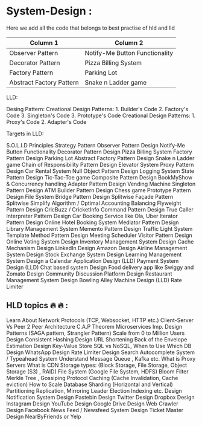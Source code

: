 # System-Design :
Here we add all the code that belongs to best practise of hld and lld

| Column 1 | Column 2                                  |
|---------------------|--------------------------------|
| Observer Pattern   | Notify-Me Button Functionality  |
| Decorator Pattern    | Pizza Billing System   |
| Factory Pattern  | Parking Lot |
|Abstract Factory Pattern | Snake n Ladder game|


LLD:

Desing Pattern:
    Creational Design Patterns:
        1. Builder's Code 
        2. Factory's Code
        3. Singleton's Code
        3. Prototype's Code
    Creational Design Patterns:
        1. Proxy's Code
        2. Adapter's Code



Targets in LLD:


S.O.L.I.D Principles
Strategy Pattern
Observer Pattern
Design Notify-Me Button Functionality
Decorator Pattern
Design  Pizza Billing System
Factory Pattern
Design  Parking Lot
Abstract Factory Pattern
Design  Snake n Ladder game
Chain of Responsibility Pattern
Design Elevator System
Proxy Pattern
Design Car Rental System
Null Object Pattern
Design Logging System
State Pattern
Design Tic-Tac-Toe game
Composite Pattern
Design BookMyShow & Concurrency handling
Adapter Pattern
Design Vending Machine
Singleton Pattern
Design ATM
Builder Pattern
Design Chess game
Prototype Pattern
Design File System
Bridge Pattern
Design Splitwise
Façade Pattern
Splitwise Simplify Algorithm / Optimal Accounting Balancing 
Flyweight Pattern
Design CricBuzz / CricketInfo
Command Pattern
Design True Caller
Interpreter Pattern
Design Car Booking Service like Ola, Uber
Iterator Pattern
Design Online Hotel Booking System
Mediator Pattern
Design Library Management System
Memento Pattern
Design  Traffic Light System
Template Method Pattern
Design Meeting Scheduler 
Visitor Pattern
Design Online Voting System
Design Inventory Management System
Design Cache Mechanism
Design LinkedIn 
Design Amazon 
Design Airline Management System 
Design Stock Exchange System
Design Learning Management System
Design a Calendar Application
Design (LLD) Payment System
Design (LLD) Chat based system
Design Food delivery app like Swiggy and Zomato
Design Community Discussion Platform
Design Restaurant Management System
Design Bowling Alley Machine 
Design (LLD) Rate Limiter

HLD topics 🔥 🔥 :
-----------------------------
Learn About Network Protocols (TCP, Websocket, HTTP etc.)
Client-Server Vs Peer 2 Peer Architecture
C.A.P Theorem
Microservices Imp. Design Patterns (SAGA pattern, Strangler Pattern)
Scale from 0 to Million Users
Design Consistent Hashing
Design URL Shortening
Back of the Envelope Estimation
Design Key-Value Store
SQL vs NoSQL, When to Use Which DB
Design WhatsApp
Design Rate Limiter
Design Search Autocomplete System / Typeahead System
Understand Message Queue , Kafka etc.
What is Proxy Servers
What is CDN
Storage types: 
(Block Storage, File Storage, Object Storage (S3) , RAID)
File System 
(Google File System, HDFS)
Bloom Filter
Merkle Tree , Gossiping Protocol
Caching
(Cache Invalidation, Cache eviction)
How to Scale Database
Sharding (Horizontal and Vertical)
Partitioning
Replication, Mirroring
Leader Election
Indexing etc.
Design Notification System
Design Pastebin
Design Twitter
Design Dropbox
Design Instagram
Design YouTube
Design Google Drive
Design Web Crawler
Design Facebook News Feed / Newsfeed System 
Design Ticket Master
Design NearByFriends or Yelp
